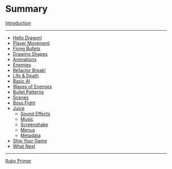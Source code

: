 # Summary

[Introduction](./introduction.md)

---

- [Hello Dragon!](./01-hello-dragon.md)
- [Player Movement](./02-player-movement.md)
- [Firing Bullets]()
- [Drawing Shapes]()
- [Animations]()
- [Enemies]()
- [Refactor Break!]()
- [Life & Death]()
- [Basic AI]()
- [Waves of Enemies]()
- [Bullet Patterns]()
- [Scenes]()
- [Boss Fight]()
- [Juice]()
  - [Sound Effects]()
  - [Music]()
  - [Screenshake]()
  - [Menus]()
  - [Metadata]()
- [Ship Your Game]()
- [What Next]()

-----------

[Ruby Primer]()
